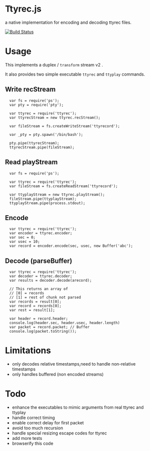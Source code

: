 # Ttyrec.js

a native implementation for encoding and decoding ttyrec files.

[![Build Status](https://travis-ci.org/jedi4ever/ttyrec.js.png)](https://travis-ci.org/jedi4ever/ttyrec.js)

# Usage
This implements a duplex / `transform` stream v2 . 

It also provides two simple executable `ttyrec` and `ttyplay` commands.

## Write recStream
```
  var fs = require('ps');
  var pty = require('pty');

  var ttyrec = require('ttyrec');
  var ttyrecStream = new ttyrec.recStream();

  var fileStream = fs.createWriteStream('ttyrecord');

  var _pty = pty.spawn('/bin/bash');

  pty.pipe(ttyrecStream);
  ttyrecStream.pipe(fileStream);
```

## Read playStream
```
  var fs = require('ps');

  var ttyrec = require('ttyrec');
  var fileStream = fs.createReadStream('ttyrecord');

  var ttyplayStream = new ttyrec.playStream();
  fileStream.pipe(ttyplayStream);
  ttyplayStream.pipe(process.stdout);
```

## Encode
```
  var ttyrec = require('ttyrec');
  var encoder = ttyrec.encoder;
  var sec = 0;
  var usec = 10;
  var record = encoder.encode(sec, usec, new Buffer('abc');
```

## Decode (parseBuffer)
```
  var ttyrec = require('ttyrec');
  var decoder = ttyrec.decoder;
  var results = decoder.decode(arecord);

  // This returns an array of
  // [0] = records
  // [1] = rest of chunk not parsed
  var records = result[0];
  var record = records[0];
  var rest = result[1];

  var header = record.header;
  console.log(header.sec, header.usec, header.length)
  var packet = record.packet; // Buffer
  console.log(packet.toString());

```

# Limitations
- only decodes relative timestamps,need to handle non-relative timestamps
- only handles buffered (non encoded streams)

# Todo
- enhance the executables to mimic arguments from real ttyrec and ttyplay
- handle correct timing
- enable correct delay for first packet
- avoid too much recursion
- handle special resizing escape codes for ttyrec
- add more tests
- browserify this code
